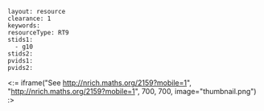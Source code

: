 ````
layout: resource
clearance: 1
keywords:
resourceType: RT9
stids1: 
  - g10
stids2:
pvids1:
pvids2:

````

<:= iframe("See http://nrich.maths.org/2159?mobile=1", "http://nrich.maths.org/2159?mobile=1", 700, 700, image="thumbnail.png") :>

